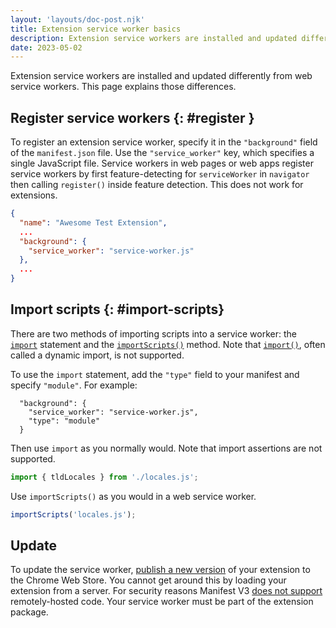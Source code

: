 ```yaml
---
layout: 'layouts/doc-post.njk'
title: Extension service worker basics
description: Extension service workers are installed and updated differently from web service workers.
date: 2023-05-02
---
```


Extension service workers are installed and updated differently from web service workers. This page explains those differences.

## Register service workers {: #register }

To register an extension service worker, specify it in the `"background"` field of the `manifest.json` file. Use the `"service_worker"` key, which specifies a single JavaScript file. Service workers in web pages or web apps register service workers by first feature-detecting for `serviceWorker` in `navigator` then calling `register()` inside feature detection. This does not work for extensions.

```json
{
  "name": "Awesome Test Extension",
  ...
  "background": {
    "service_worker": "service-worker.js"
  },
  ...
}

```

## Import scripts {: #import-scripts}

There are two methods of importing scripts into a service worker: the [`import`](https://developer.mozilla.org/docs/Web/JavaScript/Reference/Statements/import) statement and the [`importScripts()`](https://developer.mozilla.org/docs/Web/API/WorkerGlobalScope/importScripts) method. Note that [`import()`](https://developer.mozilla.org/docs/Web/JavaScript/Reference/Operators/import), often called a dynamic import, is not supported.

To use the `import` statement, add the `"type"` field to your manifest and specify `"module"`. For example:

```json/2
  "background": {
    "service_worker": "service-worker.js",
    "type": "module"
  }
```

Then use `import` as you normally would. Note that import assertions are not supported.

```javascript
import { tldLocales } from './locales.js';
```

Use `importScripts()` as you would in a web service worker.

```javascript
importScripts('locales.js');
```

## Update

To update the service worker, [publish a new version](/docs/webstore/publish/) of your extension to the Chrome Web Store. You cannot get around this by loading your extension from a server. For security reasons Manifest V3 [does not support](/docs/extensions/migrating/improve-security/#remove-remote-code) remotely-hosted code. Your service worker must be part of the extension package.
